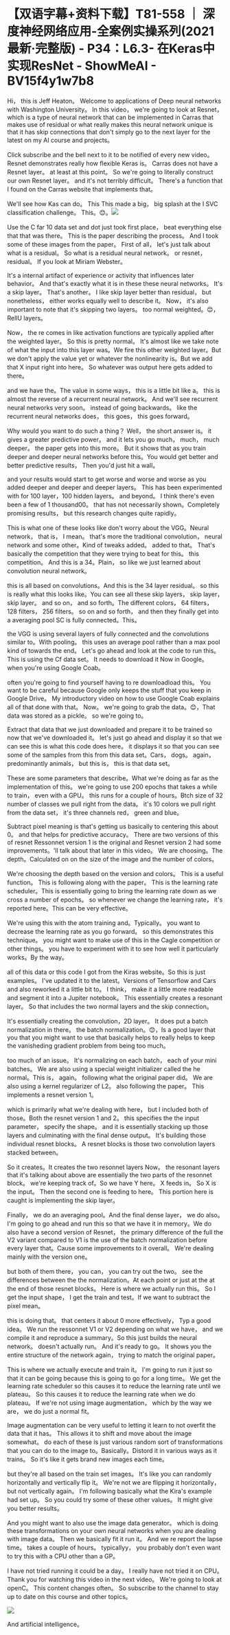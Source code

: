 # 【双语字幕+资料下载】T81-558 ｜ 深度神经网络应用-全案例实操系列(2021最新·完整版) - P34：L6.3- 在Keras中实现ResNet - ShowMeAI - BV15f4y1w7b8

Hi， this is Jeff Heaton。 Welcome to applications of Deep neural networks with Washington University。 In this video， we're going to look at Resnet， which is a type of neural network that can be implemented in Carras that makes use of residual or what really makes this neural network unique is that it has skip connections that don't simply go to the next layer for the latest on my AI course and projects。

 Click subscribe and the bell next to it to be notified of every new video。 Resnet demonstrates really how flexible Keras is。 Carras does not have a Resnet layer。 at least at this point。 So we're going to literally construct our own Resnet layer。 and it's not terribly difficult。 There's a function that I found on the Carras website that implements that。

 We'll see how Kas can do。 This This made a big， big splash at the I SVC classification challenge。 This。😊。![](img/c990de25bca059d59d22e195401e0376_1.png)

Use the C far 10 data set and dot just took first place， beat everything else that that was there。 This is the paper describing the process。 And I took some of these images from the paper。 First of all， let's just talk about what is a residual。 So what is a residual neural network。 or resnet， residual。 If you look at Miriam Webster。

 It's a internal artifact of experience or activity that influences later behavior。 And that's exactly what it is in these these neural networks。 It's a skip layer。 That's another。 I like skip layer better than residual， but nonetheless， either works equally well to describe it。 Now， it's also important to note that it's skipping two layers。 too normal weighted。😊，RellU layers。

 Now， the re comes in like activation functions are typically applied after the weighted layer。 So this is pretty normal。 It's almost like we take note of what the input into this layer was。We fire this other weighted layer。But we don't apply the value yet or whatever the nonlinearity is。But we add that X input right into here。 So whatever was output here gets added to there。

 and we have the。The value in some ways， this is a little bit like a。 this is almost the reverse of a recurrent neural network。 And we'll see recurrent neural networks very soon。 instead of going backwards。 like the recurrent neural networks does， this goes， this goes forward。

 Why would you want to do such a thing？ Well， the short answer is。 it gives a greater predictive power。 and it lets you go much， much， much deeper。 the paper gets into this more。 But it shows that as you train deeper and deeper neural networks before this。You would get better and better predictive results， Then you'd just hit a wall。

 and your results would start to get worse and worse and worse as you added deeper and deeper and deeper layers。 This has been experimented with for 100 layer，100 hidden layers。 and beyond。 I think there's even been a few of 1 thousand00。 that has not necessarily shown。Completely promising results， but this research changes quite rapidly。

 This is what one of these looks like don't worry about the VGG。Neural network， that is， I mean。 that's more the traditional convolution， neural network and some other。Kind of tweaks added。 added to that。 That's basically the competition that they were trying to beat for this。 this competition。 And this is a 34。Plain， so like we just learned about convolution neural network。

 this is all based on convolutions。And this is the 34 layer residual。 so this is really what this looks like。You can see all these skip layers， skip layer， skip layer。 and so on， and so forth。The different colors， 64 filters， 128 filters， 256 filters。 so on and so forth， and then they finally get into a averaging pool SC is fully connected。This。

 the VGG is using several layers of fully connected and the convolutions similar to。With pooling。 this uses an average pool rather than a max pool kind of towards the end。 Let's go ahead and look at the code to run this。 This is using the Cf data set。 It needs to download it Now in Google。 when you're using Google Coab。

 often you're going to find yourself having to re downloadload this。 You want to be careful because Google only keeps the stuff that you keep in Google Drive。 My introductory video on how to use Google Coab explains all of that done with that。 Now。 we're going to grab the data。😊，That data was stored as a pickle。 so we're going to。

Extract that data that we just downloaded and prepare it to be trained so now that we've downloaded it。 let's just go ahead and display it so that we can see this is what this code does here。 it displays it so that you can see some of the samples from this from this data set。Cars， dogs。 again， predominantly animals， but this is， this is that data set。

 These are some parameters that describe。What we're doing as far as the implementation of this。 we're going to use 200 epochs that takes a while to train， even with a GPU。 this runs for a couple of hours。Btch size of 32 number of classes we pull right from the data。 it's 10 colors we pull right from the data set， it's three channels red， green and blue。

Subtract pixel meaning is that's getting us basically to centering this about 0。 and that helps for predictive accuracy。 There are two versions of this of resnet Ressonnet version 1 is the original and Resnet version 2 had some improvements。'll talk about that later in this video。 We are choosing。The depth。Calculated on on the size of the image and the number of colors。

 We're choosing the depth based on the version and colors。 This is a useful function。 This is following along with the paper。 This is the learning rate scheduler。This is essentially going to bring the learning rate down as we cross a number of epochs。 so whenever we change the learning rate， it's reported here。This can be very effective。

 We're using this with the atom training and。Typically。 you want to decrease the learning rate as you go forward。 so this demonstrates this technique。 you might want to make use of this in the Cagle competition or other things。 you have to experiment with it to see how well it particularly works。By the way。

 all of this data or this code I got from the Kiras website。So this is just examples。 I've updated it to the latest。Versions of Tensorflow and Cars and also reworked it a little bit to。 I think， make it a little more readable and segment it into a Jupiter notebook。 This essentially creates a resonant layer。 So that includes the two normal layers and the skip connection。

 It's essentially creating the convolution，2D layer。 It does put a batch normalization in there。 the batch normalization。😊，Is a good layer that you that you might want to use that basically helps to really helps to keep the vanisheding gradient problem from being too much。

 too much of an issue。 It's normalizing on each batch， each of your mini batches。 We are also using a special weight initializer called the he normal。This is， again。 following what the original paper did。 We are also using a kernel regularizer of L2。 also following the paper。 This implements a resnet version 1。

 which is primarily what we're dealing with here， but I included both of those。Both the resnet version 1 and 2。 this specifies the the input parameter， specify the shape。 and it is essentially stacking up those layers and culminating with the final dense output。 It's building those individual resnet blocks。 A resnet blocks is those two convolution layers stacked between。

 So it creates。It creates the two resonnet layers Now。 the resonant layers that it's talking about above are essentially the two parts of the resonnet block。 we're keeping track of。So we have Y here。 X feeds in。 So X is the input。 Then the second one is feeding to here。 This portion here is caught is implementing the skip layer。

 Finally， we do an averaging pool。And the final dense layer， we do also。 I'm going to go ahead and run this so that we have it in memory。We do also have a second version of Resnet， the primary difference of the full the V2 variant compared to V1 is the use of the batch normalization before every layer that。Cause some improvements to it overall。 We're dealing mainly with the version one。

 but both of them there， you can， you can try out the two。 see the differences between the the normalization。At each point or just at the at the end of those resnet blocks。 Here is where we actually run this。 So I get the input shape， I get the train and test。If we want to subtract the pixel mean。

 this is doing that。 that centers it about 0 more effectively， Typ a good idea。 We run the ressonnet V1 or V2 depending on what we have， and we compile it and reproduce a summary。So this just builds the neural network。 doesn't actually run。 And it's ready to go。 It shows you the entire structure of the network again， trying to match the original paper。

 This is where we actually execute and train it。 I'm going to run it just so that it can be going because this is going to go for a long time。 We get the learning rate scheduler so this causes it to reduce the learning rate until we plateau。 So this causes it to reduce the learning rate when we do plateau。 If we're not using image augmentation， which by the way we are， we do just a normal fit。

Image augmentation can be very useful to letting it learn to not overfit the data that it has。 This allows it to shift and move about the image somewhat。 do each of these is just various random sort of transformations that you can do to the image to。Basically。Distord it in various ways as it trains。 So it's like it gets brand new images each time。

 but they're all based on the train set images。 It's like you can randomly horizontally and vertically flip it。 We're not we are flipping it horizontally， but not vertically again。 I'm following basically what the Kira's example had set up。 So you could try some of these other values。 It might give you better results。

 And you might want to also use the image data generator。 which is doing these transformations on your own neural networks when you are dealing with image data。 Then we basically fit it run it。 And we re report the lapse time。 takes a couple of hours。 typicallyy， you probably don't even want to try this with a CPU other than a GP。

 I have not tried running it could be a day。 I really have not tried it on CPU。 Thank you for watching this video in the next video。 We're going to look at openC。 This content changes often。 So subscribe to the channel to stay up to date on this course and other topics。

![](img/c990de25bca059d59d22e195401e0376_3.png)

And artificial intelligence。